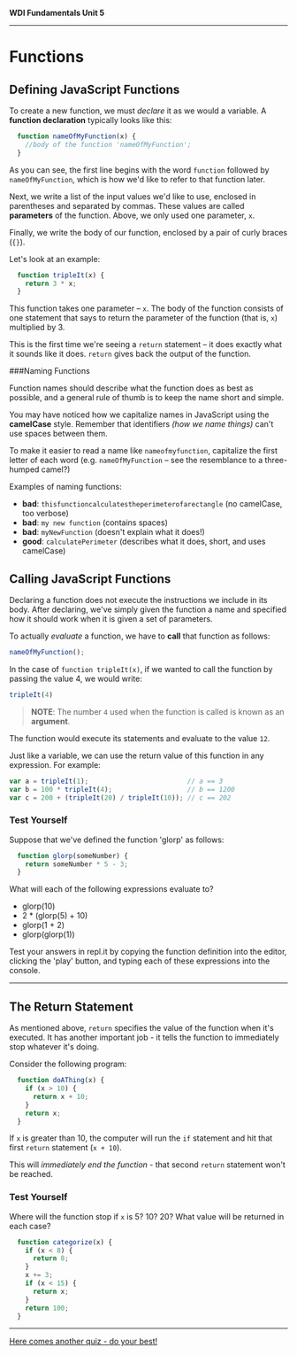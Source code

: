 **WDI Fundamentals Unit 5**

---

# Functions

## Defining JavaScript Functions

To create a new function, we must *declare* it as we would a variable.  A **function declaration** typically looks like this:

```javascript
  function nameOfMyFunction(x) {
    //body of the function 'nameOfMyFunction';
  }
```

As you can see, the first line begins with the word `function` followed by `nameOfMyFunction`, which is how we'd like to refer to that function later.

Next, we write a list of the input values we'd like to use, enclosed in parentheses and separated by commas. These values are called **parameters** of the function.  Above, we only used one parameter, `x`.

Finally, we write the body of our function, enclosed by a pair of curly braces (`{}`).

Let's look at an example:

```javascript
  function tripleIt(x) {
    return 3 * x;
  }
```

This function takes one parameter – `x`. The body of the function consists of one statement that says to return the parameter of the function (that is, `x`) multiplied by 3.

This is the first time we're seeing a `return` statement – it does exactly what it sounds like it does. `return` gives back the output of the function.

###Naming Functions

Function names should describe what the function does as best as possible, and a general rule of thumb is to keep the name short and simple.

You may have noticed how we capitalize names in JavaScript using the **camelCase** style. Remember that identifiers *(how we name things)* can't use spaces between them.

To make it easier to read a name like `nameofmyfunction`, capitalize the first letter of each word (e.g. `nameOfMyFunction` – see the resemblance to a three-humped camel?)

Examples of naming functions:

- **bad**:  `thisfunctioncalculatestheperimeterofarectangle` (no camelCase, too verbose)
- **bad**:  `my new function` (contains spaces)
- **bad**:  `myNewFunction` (doesn't explain what it does!)
- **good**: `calculatePerimeter` (describes what it does, short, and uses camelCase)


## Calling JavaScript Functions

Declaring a function does not execute the instructions we include in its body. After declaring, we've simply given the function a name and specified how it should work when it is given a set of parameters.

To actually *evaluate* a function, we have to **call** that function as follows:

 ```javascript
 nameOfMyFunction();
 ```

In the case of `function tripleIt(x)`, if we wanted to call the function by passing the value 4, we would write:

```javascript
tripleIt(4)
```

> **NOTE**: The number `4` used when the function is called is known as an **argument**.

The function would execute its statements and evaluate to the value `12`.

Just like a variable, we can use the return value of this function in any expression. For example:

```javascript
var a = tripleIt(1);                         // a == 3
var b = 100 * tripleIt(4);                   // b == 1200
var c = 200 + (tripleIt(20) / tripleIt(10)); // c == 202
```


### Test Yourself

Suppose that we've defined the function 'glorp' as follows:

```javascript
  function glorp(someNumber) {
    return someNumber * 5 - 3;
  }
```

What will each of the following expressions evaluate to?
* glorp(10)
* 2 * (glorp(5) + 10)
* glorp(1 + 2)
* glorp(glorp(1))

Test your answers in repl.it by copying the function definition into the editor, clicking the 'play' button, and typing each of these expressions into the console.

---

## The Return Statement

As mentioned above, `return` specifies the value of the function when it's executed. It has another important job - it tells the function to immediately stop whatever it's doing.

Consider the following program:

```javascript
  function doAThing(x) {
    if (x > 10) {
      return x + 10;
    }
    return x;
  }
```

If `x` is greater than 10, the computer will run the `if` statement and hit that first `return` statement (`x + 10`).

This will *immediately end the function* - that second `return` statement won't be reached.

### Test Yourself

Where will the function stop if `x` is 5? 10? 20? What value will be returned in each case?

```javascript
  function categorize(x) {
    if (x < 8) {
      return 8;
    }
    x += 3;
    if (x < 15) {
      return x;
    }
    return 100;
  }
```

---
[Here comes another quiz - do your best!](03_quiz.md)
